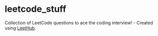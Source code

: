 # leetcode_stuff
Collection of LeetCode questions to ace the coding interview! - Created using [LeetHub](https://github.com/QasimWani/LeetHub).
